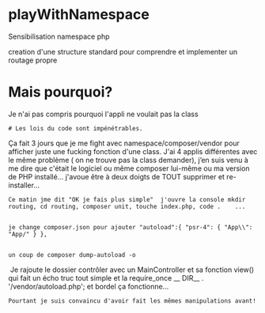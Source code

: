 # playWithNamespace
Sensibilisation namespace php

 creation d'une structure standard pour comprendre et implementer un routage propre
 
 # Mais pourquoi?

 Je n'ai pas compris pourquoi l'appli ne voulait pas la class

    # Les lois du code sont impénétrables. 

Ça fait 3 jours que je me fight avec namespace/composer/vendor pour afficher juste une fucking fonction d'une class. J'ai 4 applis différentes avec le même problème ( on ne trouve pas la class demander), j’en suis venu à me dire que c'était le logiciel ou même composer lui-même ou ma version de PHP installé... j'avoue être à deux doigts de TOUT supprimer et re-installer... 


    Ce matin jme dit "OK je fais plus simple"  j'ouvre la console mkdir routing, cd routing, composer unit, touche index.php, code .    ...


    je change composer.json pour ajouter "autoload":{​ "psr-4": {​ "App\\": "App/" }​ }​,


    un coup de composer dump-autoload -o
​
    Je rajoute le dossier contrôler avec un MainController et sa fonction view() qui fait un écho
    truc tout simple
    et la require_once __ DIR__ . '/vendor/autoload.php';
    et bordel ça fonctionne... 
    
    Pourtant je suis convaincu d'avoir fait les mêmes manipulations avant! 



